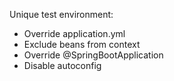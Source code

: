 Unique test environment:
* Override application.yml
* Exclude beans from context
* Override @SpringBootApplication
* Disable autoconfig